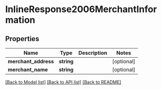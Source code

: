 # InlineResponse2006MerchantInformation

## Properties
Name | Type | Description | Notes
------------ | ------------- | ------------- | -------------
**merchant_address** | **string** |  | [optional] 
**merchant_name** | **string** |  | [optional] 

[[Back to Model list]](../README.md#documentation-for-models) [[Back to API list]](../README.md#documentation-for-api-endpoints) [[Back to README]](../README.md)



